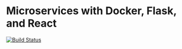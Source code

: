 # Microservices with Docker, Flask, and React
[![Build Status](https://travis-ci.org/tuananh1406/hoc-flask.svg?branch=master)](https://travis-ci.org/tuananh1406/hoc-flask)
